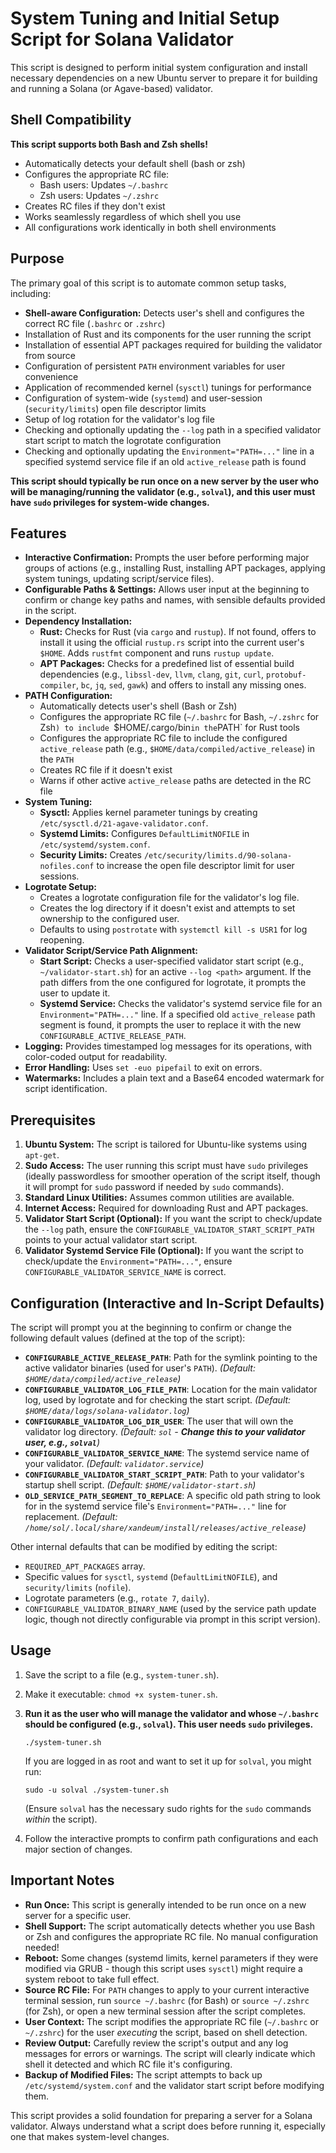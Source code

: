 # System Tuning and Initial Setup Script for Solana Validator

This script is designed to perform initial system configuration and install necessary dependencies on a new Ubuntu server to prepare it for building and running a Solana (or Agave-based) validator.

## Shell Compatibility

**This script supports both Bash and Zsh shells!**

* Automatically detects your default shell (bash or zsh)
* Configures the appropriate RC file:
  * Bash users: Updates `~/.bashrc`
  * Zsh users: Updates `~/.zshrc`
* Creates RC files if they don't exist
* Works seamlessly regardless of which shell you use
* All configurations work identically in both shell environments

## Purpose

The primary goal of this script is to automate common setup tasks, including:
- **Shell-aware Configuration:** Detects user's shell and configures the correct RC file (`.bashrc` or `.zshrc`)
- Installation of Rust and its components for the user running the script
- Installation of essential APT packages required for building the validator from source
- Configuration of persistent `PATH` environment variables for user convenience
- Application of recommended kernel (`sysctl`) tunings for performance
- Configuration of system-wide (`systemd`) and user-session (`security/limits`) open file descriptor limits
- Setup of log rotation for the validator's log file
- Checking and optionally updating the `--log` path in a specified validator start script to match the logrotate configuration
- Checking and optionally updating the `Environment="PATH=..."` line in a specified systemd service file if an old `active_release` path is found

**This script should typically be run once on a new server by the user who will be managing/running the validator (e.g., `solval`), and this user must have `sudo` privileges for system-wide changes.**

## Features

- **Interactive Confirmation:** Prompts the user before performing major groups of actions (e.g., installing Rust, installing APT packages, applying system tunings, updating script/service files).
- **Configurable Paths & Settings:** Allows user input at the beginning to confirm or change key paths and names, with sensible defaults provided in the script.
- **Dependency Installation:**
    - **Rust:** Checks for Rust (via `cargo` and `rustup`). If not found, offers to install it using the official `rustup.rs` script into the current user's `$HOME`. Adds `rustfmt` component and runs `rustup update`.
    - **APT Packages:** Checks for a predefined list of essential build dependencies (e.g., `libssl-dev`, `llvm`, `clang`, `git`, `curl`, `protobuf-compiler`, `bc`, `jq`, `sed`, `gawk`) and offers to install any missing ones.
- **PATH Configuration:**
    - Automatically detects user's shell (Bash or Zsh)
    - Configures the appropriate RC file (`~/.bashrc` for Bash, `~/.zshrc` for Zsh`) to include `$HOME/.cargo/bin` in the `PATH` for Rust tools
    - Configures the appropriate RC file to include the configured `active_release` path (e.g., `$HOME/data/compiled/active_release`) in the `PATH`
    - Creates RC file if it doesn't exist
    - Warns if other active `active_release` paths are detected in the RC file
- **System Tuning:**
    - **Sysctl:** Applies kernel parameter tunings by creating `/etc/sysctl.d/21-agave-validator.conf`.
    - **Systemd Limits:** Configures `DefaultLimitNOFILE` in `/etc/systemd/system.conf`.
    - **Security Limits:** Creates `/etc/security/limits.d/90-solana-nofiles.conf` to increase the open file descriptor limit for user sessions.
- **Logrotate Setup:**
    - Creates a logrotate configuration file for the validator's log file.
    - Creates the log directory if it doesn't exist and attempts to set ownership to the configured user.
    - Defaults to using `postrotate` with `systemctl kill -s USR1` for log reopening.
- **Validator Script/Service Path Alignment:**
    - **Start Script:** Checks a user-specified validator start script (e.g., `~/validator-start.sh`) for an active `--log <path>` argument. If the path differs from the one configured for logrotate, it prompts the user to update it.
    - **Systemd Service:** Checks the validator's systemd service file for an `Environment="PATH=..."` line. If a specified old `active_release` path segment is found, it prompts the user to replace it with the new `CONFIGURABLE_ACTIVE_RELEASE_PATH`.
- **Logging:** Provides timestamped log messages for its operations, with color-coded output for readability.
- **Error Handling:** Uses `set -euo pipefail` to exit on errors.
- **Watermarks:** Includes a plain text and a Base64 encoded watermark for script identification.

## Prerequisites

1.  **Ubuntu System:** The script is tailored for Ubuntu-like systems using `apt-get`.
2.  **Sudo Access:** The user running this script must have `sudo` privileges (ideally passwordless for smoother operation of the script itself, though it will prompt for `sudo` password if needed by `sudo` commands).
3.  **Standard Linux Utilities:** Assumes common utilities are available.
4.  **Internet Access:** Required for downloading Rust and APT packages.
5.  **Validator Start Script (Optional):** If you want the script to check/update the `--log` path, ensure the `CONFIGURABLE_VALIDATOR_START_SCRIPT_PATH` points to your actual validator start script.
6.  **Validator Systemd Service File (Optional):** If you want the script to check/update the `Environment="PATH=..."`, ensure `CONFIGURABLE_VALIDATOR_SERVICE_NAME` is correct.

## Configuration (Interactive and In-Script Defaults)

The script will prompt you at the beginning to confirm or change the following default values (defined at the top of the script):

- **`CONFIGURABLE_ACTIVE_RELEASE_PATH`**: Path for the symlink pointing to the active validator binaries (used for user's `PATH`).
  *(Default: `$HOME/data/compiled/active_release`)*
- **`CONFIGURABLE_VALIDATOR_LOG_FILE_PATH`**: Location for the main validator log, used by logrotate and for checking the start script.
  *(Default: `$HOME/data/logs/solana-validator.log`)*
- **`CONFIGURABLE_VALIDATOR_LOG_DIR_USER`**: The user that will own the validator log directory.
  *(Default: `sol` - **Change this to your validator user, e.g., `solval`**)*
- **`CONFIGURABLE_VALIDATOR_SERVICE_NAME`**: The systemd service name of your validator.
  *(Default: `validator.service`)*
- **`CONFIGURABLE_VALIDATOR_START_SCRIPT_PATH`**: Path to your validator's startup shell script.
  *(Default: `$HOME/validator-start.sh`)*
- **`OLD_SERVICE_PATH_SEGMENT_TO_REPLACE`**: A specific old path string to look for in the systemd service file's `Environment="PATH=..."` line for replacement.
  *(Default: `/home/sol/.local/share/xandeum/install/releases/active_release`)*

Other internal defaults that can be modified by editing the script:
- `REQUIRED_APT_PACKAGES` array.
- Specific values for `sysctl`, `systemd` (`DefaultLimitNOFILE`), and `security/limits` (`nofile`).
- Logrotate parameters (e.g., `rotate 7`, `daily`).
- `CONFIGURABLE_VALIDATOR_BINARY_NAME` (used by the service path update logic, though not directly configurable via prompt in this script version).

## Usage

1.  Save the script to a file (e.g., `system-tuner.sh`).
2.  Make it executable: `chmod +x system-tuner.sh`.
3.  **Run it as the user who will manage the validator and whose `~/.bashrc` should be configured (e.g., `solval`). This user needs `sudo` privileges.**
    ```
    ./system-tuner.sh
    ```
    If you are logged in as root and want to set it up for `solval`, you might run:
    ```
    sudo -u solval ./system-tuner.sh
    ```
    (Ensure `solval` has the necessary sudo rights for the `sudo` commands *within* the script).

4.  Follow the interactive prompts to confirm path configurations and each major section of changes.

## Important Notes

* **Run Once:** This script is generally intended to be run once on a new server for a specific user.
* **Shell Support:** The script automatically detects whether you use Bash or Zsh and configures the appropriate RC file. No manual configuration needed!
* **Reboot:** Some changes (systemd limits, kernel parameters if they were modified via GRUB - though this script uses `sysctl`) might require a system reboot to take full effect.
* **Source RC File:** For `PATH` changes to apply to your current interactive terminal session, run `source ~/.bashrc` (for Bash) or `source ~/.zshrc` (for Zsh), or open a new terminal session after the script completes.
* **User Context:** The script modifies the appropriate RC file (`~/.bashrc` or `~/.zshrc`) for the user *executing* the script, based on shell detection.
* **Review Output:** Carefully review the script's output and any log messages for errors or warnings. The script will clearly indicate which shell it detected and which RC file it's configuring.
* **Backup of Modified Files:** The script attempts to back up `/etc/systemd/system.conf` and the validator start script before modifying them.

This script provides a solid foundation for preparing a server for a Solana validator. Always understand what a script does before running it, especially one that makes system-level changes.
